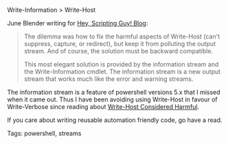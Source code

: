 Write-Information > Write-Host

June Blender writing for [Hey, Scripting Guy! Blog][2]:

> The dilemma was how to fix the harmful aspects of Write-Host (can't suppress,
> capture, or redirect), but keep it from polluting the output stream. And of
> course, the solution must be backward compatible.
>
> This most elegant solution is provided by the information stream and the
> Write-Information cmdlet. The information stream is a new output stream that
> works much like the error and warning streams.

The information stream is a feature of powershell versions 5.x that I missed
when it came out. Thus I have been avoiding using Write-Host in favour of
Write-Verbose since reading about [Write-Host Considered Harmful][1].

If you care about writing reusable automation friendly code, go have a read.

Tags: powershell, streams

[1]: http://www.jsnover.com/blog/2013/12/07/write-host-considered-harmful/
[2]: https://blogs.technet.microsoft.com/heyscriptingguy/2015/07/04/weekend-scripter-welcome-to-the-powershell-information-stream/
